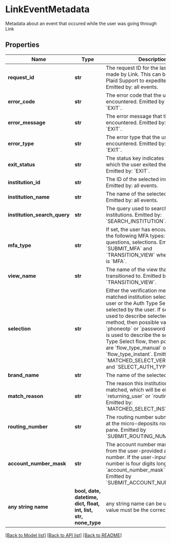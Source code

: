 # LinkEventMetadata

Metadata about an event that occured while the user was going through Link

## Properties
Name | Type | Description | Notes
------------ | ------------- | ------------- | -------------
**request_id** | **str** | The request ID for the last request made by Link. This can be shared with Plaid Support to expedite investigation. Emitted by: all events. | 
**error_code** | **str** | The error code that the user encountered. Emitted by &#x60;ERROR&#x60;, &#x60;EXIT&#x60;. | [optional] 
**error_message** | **str** | The error message that the user encountered. Emitted by: &#x60;ERROR&#x60;, &#x60;EXIT&#x60;. | [optional] 
**error_type** | **str** | The error type that the user encountered. Emitted by: &#x60;ERROR&#x60;, &#x60;EXIT&#x60;. | [optional] 
**exit_status** | **str** | The status key indicates the point at which the user exited the Link flow. Emitted by: &#x60;EXIT&#x60;. | [optional] 
**institution_id** | **str** | The ID of the selected institution. Emitted by: all events. | [optional] 
**institution_name** | **str** | The name of the selected institution. Emitted by: all events. | [optional] 
**institution_search_query** | **str** | The query used to search for institutions. Emitted by: &#x60;SEARCH_INSTITUTION&#x60;. | [optional] 
**mfa_type** | **str** | If set, the user has encountered one of the following MFA types: code, device, questions, selections. Emitted by: &#x60;SUBMIT_MFA&#x60; and &#x60;TRANSITION_VIEW&#x60; when view_name is &#x60;MFA&#x60;. | [optional] 
**view_name** | **str** | The name of the view that is being transitioned to. Emitted by: &#x60;TRANSITION_VIEW&#x60;. | [optional] 
**selection** | **str** | Either the verification method for a matched institution selected by the user or the Auth Type Select flow type selected by the user. If selection is used to describe selected verification method, then possible values are &#x60;phoneotp&#x60; or &#x60;password&#x60;;  if selection is used to describe the selected Auth Type Select flow, then possible values are &#x60;flow_type_manual&#x60; or &#x60;flow_type_instant&#x60;. Emitted by: &#x60;MATCHED_SELECT_VERIFY_METHOD&#x60; and &#x60;SELECT_AUTH_TYPE&#x60;. | [optional] 
**brand_name** | **str** | The name of the selected brand. | [optional] 
**match_reason** | **str** | The reason this institution was matched, which will be either &#x60;returning_user&#x60; or &#x60;routing_number&#x60;. Emitted by: &#x60;MATCHED_SELECT_INSTITUTION&#x60;. | [optional] 
**routing_number** | **str** | The routing number submitted by user at the micro-deposits routing number pane. Emitted by &#x60;SUBMIT_ROUTING_NUMBER&#x60;. | [optional] 
**account_number_mask** | **str** | The account number mask extracted from the user-provided account number. If the user-inputted account number is four digits long, &#x60;account_number_mask&#x60; is empty. Emitted by &#x60;SUBMIT_ACCOUNT_NUMBER&#x60;. | [optional] 
**any string name** | **bool, date, datetime, dict, float, int, list, str, none_type** | any string name can be used but the value must be the correct type | [optional]

[[Back to Model list]](../README.md#documentation-for-models) [[Back to API list]](../README.md#documentation-for-api-endpoints) [[Back to README]](../README.md)


